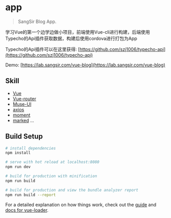 # app

> SangSir Blog App.

学习Vue的第一个边学边做小项目，前端使用Vue-cli进行构建，后端使用Typecho的Api插件获取数据，构建后使用cordova进行打包为App

Typecho的Api插件可以在这里获得: [https://github.com/szj1006/typecho-api](https://github.com/szj1006/typecho-api)

Demo: [https://lab.sangsir.com/vue-blog](https://lab.sangsir.com/vue-blog)

## Skill

- [Vue](https://github.com/vuejs/vue)
- [Vue-router](https://github.com/vuejs/vue-router)
- [Muse-UI](https://github.com/museui/muse-ui)
- [axios](https://github.com/axios/axios)
- [moment](https://github.com/moment/moment)
- [marked](https://github.com/chjj/marked) ...

## Build Setup

``` bash
# install dependencies
npm install

# serve with hot reload at localhost:8080
npm run dev

# build for production with minification
npm run build

# build for production and view the bundle analyzer report
npm run build --report
```

For a detailed explanation on how things work, check out the [guide](http://vuejs-templates.github.io/webpack/) and [docs for vue-loader](http://vuejs.github.io/vue-loader).

